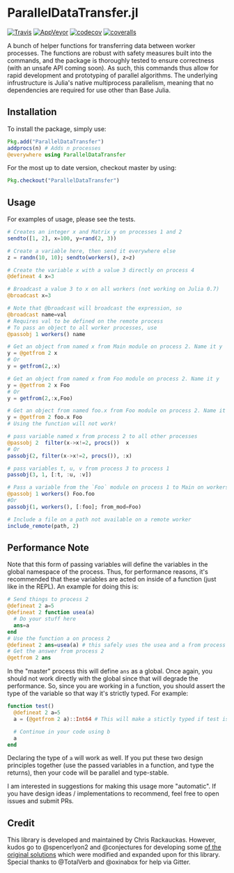 # ParallelDataTransfer.jl

[![Travis](https://travis-ci.org/ChrisRackauckas/ParallelDataTransfer.jl.svg?branch=master)](https://travis-ci.org/ChrisRackauckas/ParallelDataTransfer.jl)
[![AppVeyor](https://ci.appveyor.com/api/projects/status/c8tqjhxx9679gl6u?svg=true)](https://ci.appveyor.com/project/ChrisRackauckas/paralleldatatransfer-jl)
[![codecov](https://codecov.io/gh/ChrisRackauckas/ParallelDataTransfer.jl/branch/master/graph/badge.svg)](https://codecov.io/gh/ChrisRackauckas/ParallelDataTransfer.jl)
[![coveralls](https://coveralls.io/repos/github/ChrisRackauckas/ParallelDataTransfer.jl/badge.svg)](https://coveralls.io/github/ChrisRackauckas/ParallelDataTransfer.jl)

A bunch of helper functions for transferring data between worker processes. The functions are robust with safety measures built into the commands, and the package is thoroughly tested to ensure correctness (with an unsafe API coming soon). As such, this commands thus allow for rapid development and prototyping of parallel algorithms. The underlying infrustructure is Julia's native multiprocess parallelism, meaning that no dependencies are required for use other than Base Julia.

## Installation

To install the package, simply use:

```julia
Pkg.add("ParallelDataTransfer")
addprocs(n) # Adds n processes
@everywhere using ParallelDataTransfer
```

For the most up to date version, checkout master by using:

```julia
Pkg.checkout("ParallelDataTransfer")
```

## Usage

For examples of usage, please see the tests.

```julia
# Creates an integer x and Matrix y on processes 1 and 2
sendto([1, 2], x=100, y=rand(2, 3))

# Create a variable here, then send it everywhere else
z = randn(10, 10); sendto(workers(), z=z)

# Create the variable x with a value 3 directly on process 4
@defineat 4 x=3

# Broadcast a value 3 to x on all workers (not working on Julia 0.7)
@broadcast x=3

# Note that @broadcast will broadcast the expression, so
@broadcast name=val
# Requires val to be defined on the remote process
# To pass an object to all worker processes, use
@passobj 1 workers() name

# Get an object from named x from Main module on process 2. Name it y
y = @getfrom 2 x
# Or
y = getfrom(2,:x)

# Get an object from named x from Foo module on process 2. Name it y
y = @getfrom 2 x Foo
# Or
y = getfrom(2,:x,Foo)

# Get an object from named foo.x from Foo module on process 2. Name it y
y = @getfrom 2 foo.x Foo
# Using the function will not work!

# pass variable named x from process 2 to all other processes
@passobj 2  filter(x->x!=2, procs())  x
# Or
passobj(2, filter(x->x!=2, procs()), :x)

# pass variables t, u, v from process 3 to process 1
passobj(3, 1, [:t, :u, :v])

# Pass a variable from the `Foo` module on process 1 to Main on workers
@passobj 1 workers() Foo.foo
#Or
passobj(1, workers(), [:foo]; from_mod=Foo)

# Include a file on a path not available on a remote worker
include_remote(path, 2)
```

## Performance Note

Note that this form of passing variables will define the variables in the global
namespace of the process. Thus, for performance reasons, it's recommended that
these variables are acted on inside of a function (just like in the REPL). An
example for doing this is:

```julia
# Send things to process 2
@defineat 2 a=5
@defineat 2 function usea(a)
  # Do your stuff here
  ans=a
end
# Use the function a on process 2
@defineat 2 ans=usea(a) # this safely uses the usea and a from process 2
# Get the answer from process 2
@getfrom 2 ans
```

In the "master" process this will define `ans` as a global. Once again, you should
not work directly with the global since that will degrade the performance. So,
since you are working in a function, you should assert the type of the variable
so that way it's strictly typed. For example:

```julia
function test()
  @defineat 2 a=5
  a = (@getfrom 2 a)::Int64 # This will make a stictly typed if test is type-stable

  # Continue in your code using b
  a
end
```

Declaring the type of `a` will work as well. If you put these two design principles
together (use the passed variables in a function, and type the returns), then your
code will be parallel and type-stable.

I am interested in suggestions for making this usage more "automatic". If you have
design ideas / implementations to recommend, feel free to open issues and submit PRs.

## Credit

This library is developed and maintained by Chris Rackauckas. However, kudos go to @spencerlyon2 and @conjectures for developing some [of the original solutions](http://stackoverflow.com/questions/27677399/julia-how-to-copy-data-to-another-processor-in-julia) which were modified and expanded upon for this library. Special thanks to @TotalVerb and @oxinabox for help via Gitter.
